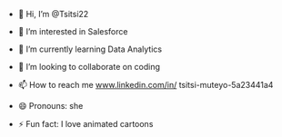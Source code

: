 - 👋 Hi, I’m @Tsitsi22
- 👀 I’m interested in Salesforce
- 🌱 I’m currently learning Data Analytics
- 💞️ I’m looking to collaborate on coding
- 📫 How to reach me www.linkedin.com/in/
tsitsi-muteyo-5a23441a4

- 😄 Pronouns: she
- ⚡ Fun fact: I love animated cartoons

<!---
Tsitsi22/Tsitsi22 is a ✨ special ✨ repository because its `README.md` (this file) appears on your GitHub profile.
You can click the Preview link to take a look at your changes.
--->
